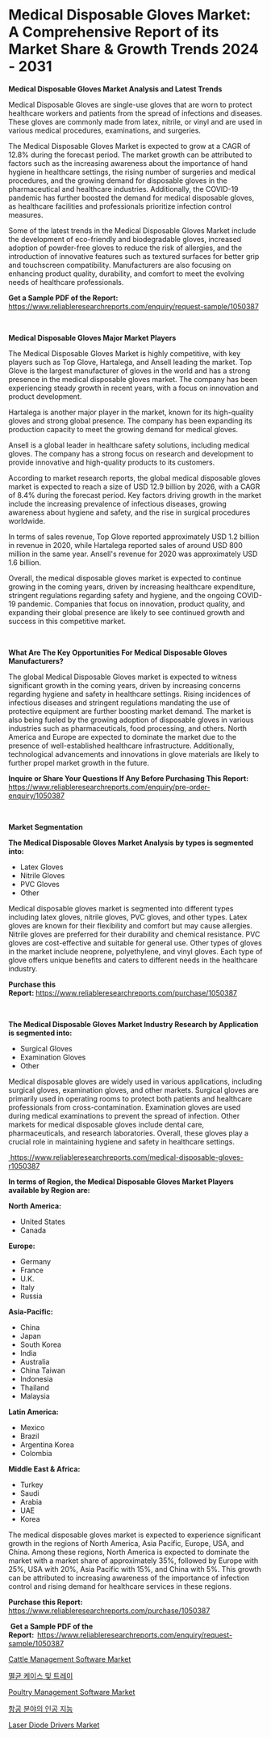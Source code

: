 <p><h1>Medical Disposable Gloves Market: A Comprehensive Report of its Market Share & Growth Trends 2024 - 2031</h1></p><p><strong>Medical Disposable Gloves Market Analysis and Latest Trends</strong></p>
<p><p>Medical Disposable Gloves are single-use gloves that are worn to protect healthcare workers and patients from the spread of infections and diseases. These gloves are commonly made from latex, nitrile, or vinyl and are used in various medical procedures, examinations, and surgeries.</p><p>The Medical Disposable Gloves Market is expected to grow at a CAGR of 12.8% during the forecast period. The market growth can be attributed to factors such as the increasing awareness about the importance of hand hygiene in healthcare settings, the rising number of surgeries and medical procedures, and the growing demand for disposable gloves in the pharmaceutical and healthcare industries. Additionally, the COVID-19 pandemic has further boosted the demand for medical disposable gloves, as healthcare facilities and professionals prioritize infection control measures.</p><p>Some of the latest trends in the Medical Disposable Gloves Market include the development of eco-friendly and biodegradable gloves, increased adoption of powder-free gloves to reduce the risk of allergies, and the introduction of innovative features such as textured surfaces for better grip and touchscreen compatibility. Manufacturers are also focusing on enhancing product quality, durability, and comfort to meet the evolving needs of healthcare professionals.</p></p>
<p><strong>Get a Sample PDF of the Report:&nbsp;</strong> <a href="https://www.reliableresearchreports.com/enquiry/request-sample/1050387">https://www.reliableresearchreports.com/enquiry/request-sample/1050387</a></p>
<p>&nbsp;</p>
<p><strong>Medical Disposable Gloves Major Market Players</strong></p>
<p><p>The Medical Disposable Gloves Market is highly competitive, with key players such as Top Glove, Hartalega, and Ansell leading the market. Top Glove is the largest manufacturer of gloves in the world and has a strong presence in the medical disposable gloves market. The company has been experiencing steady growth in recent years, with a focus on innovation and product development.</p><p>Hartalega is another major player in the market, known for its high-quality gloves and strong global presence. The company has been expanding its production capacity to meet the growing demand for medical gloves.</p><p>Ansell is a global leader in healthcare safety solutions, including medical gloves. The company has a strong focus on research and development to provide innovative and high-quality products to its customers.</p><p>According to market research reports, the global medical disposable gloves market is expected to reach a size of USD 12.9 billion by 2026, with a CAGR of 8.4% during the forecast period. Key factors driving growth in the market include the increasing prevalence of infectious diseases, growing awareness about hygiene and safety, and the rise in surgical procedures worldwide.</p><p>In terms of sales revenue, Top Glove reported approximately USD 1.2 billion in revenue in 2020, while Hartalega reported sales of around USD 800 million in the same year. Ansell's revenue for 2020 was approximately USD 1.6 billion.</p><p>Overall, the medical disposable gloves market is expected to continue growing in the coming years, driven by increasing healthcare expenditure, stringent regulations regarding safety and hygiene, and the ongoing COVID-19 pandemic. Companies that focus on innovation, product quality, and expanding their global presence are likely to see continued growth and success in this competitive market.</p></p>
<p>&nbsp;</p>
<p><strong>What Are The Key Opportunities For Medical Disposable Gloves Manufacturers?</strong></p>
<p><p>The global Medical Disposable Gloves market is expected to witness significant growth in the coming years, driven by increasing concerns regarding hygiene and safety in healthcare settings. Rising incidences of infectious diseases and stringent regulations mandating the use of protective equipment are further boosting market demand. The market is also being fueled by the growing adoption of disposable gloves in various industries such as pharmaceuticals, food processing, and others. North America and Europe are expected to dominate the market due to the presence of well-established healthcare infrastructure. Additionally, technological advancements and innovations in glove materials are likely to further propel market growth in the future.</p></p>
<p><strong>Inquire or Share Your Questions If Any Before Purchasing This Report:</strong> <a href="https://www.reliableresearchreports.com/enquiry/pre-order-enquiry/1050387">https://www.reliableresearchreports.com/enquiry/pre-order-enquiry/1050387</a></p>
<p>&nbsp;</p>
<p><strong>Market Segmentation</strong></p>
<p><strong>The Medical Disposable Gloves Market Analysis by types is segmented into:</strong></p>
<p><ul><li>Latex Gloves</li><li>Nitrile Gloves</li><li>PVC Gloves</li><li>Other</li></ul></p>
<p><p>Medical disposable gloves market is segmented into different types including latex gloves, nitrile gloves, PVC gloves, and other types. Latex gloves are known for their flexibility and comfort but may cause allergies. Nitrile gloves are preferred for their durability and chemical resistance. PVC gloves are cost-effective and suitable for general use. Other types of gloves in the market include neoprene, polyethylene, and vinyl gloves. Each type of glove offers unique benefits and caters to different needs in the healthcare industry.</p></p>
<p><strong>Purchase this Report:&nbsp;</strong><a href="https://www.reliableresearchreports.com/purchase/1050387">https://www.reliableresearchreports.com/purchase/1050387</a></p>
<p>&nbsp;</p>
<p><strong>The Medical Disposable Gloves Market Industry Research by Application is segmented into:</strong></p>
<p><ul><li>Surgical Gloves</li><li>Examination Gloves</li><li>Other</li></ul></p>
<p><p>Medical disposable gloves are widely used in various applications, including surgical gloves, examination gloves, and other markets. Surgical gloves are primarily used in operating rooms to protect both patients and healthcare professionals from cross-contamination. Examination gloves are used during medical examinations to prevent the spread of infection. Other markets for medical disposable gloves include dental care, pharmaceuticals, and research laboratories. Overall, these gloves play a crucial role in maintaining hygiene and safety in healthcare settings.</p></p>
<p><a href="https://www.reliableresearchreports.com/medical-disposable-gloves-r1050387">&nbsp;https://www.reliableresearchreports.com/medical-disposable-gloves-r1050387</a></p>
<p><strong>In terms of Region, the Medical Disposable Gloves Market Players available by Region are:</strong></p>
<p>
    <p> <strong> North America: </strong>
        <ul>
            <li>United States</li>
            <li>Canada</li>
        </ul>
        </p> 
    <p> <strong> Europe: </strong>
        <ul>
            <li>Germany</li>
            <li>France</li>
            <li>U.K.</li>
            <li>Italy</li>
            <li>Russia</li>
        </ul>
        </p> 
    <p> <strong> Asia-Pacific: </strong>
        <ul>
            <li>China</li>
            <li>Japan</li>
            <li>South Korea</li>
            <li>India</li>
            <li>Australia</li>
            <li>China Taiwan</li>
            <li>Indonesia</li>
            <li>Thailand</li>
            <li>Malaysia</li>
        </ul>
        </p> 
    <p> <strong> Latin America: </strong>
        <ul>
            <li>Mexico</li>
            <li>Brazil</li>
            <li>Argentina Korea</li>
            <li>Colombia</li>
        </ul>
        </p> 
    <p> <strong> Middle East & Africa: </strong>
        <ul>
            <li>Turkey</li>
            <li>Saudi</li>
            <li>Arabia</li>
            <li>UAE</li>
            <li>Korea</li>
        </ul>
    </p>
    </p>
<p><p>The medical disposable gloves market is expected to experience significant growth in the regions of North America, Asia Pacific, Europe, USA, and China. Among these regions, North America is expected to dominate the market with a market share of approximately 35%, followed by Europe with 25%, USA with 20%, Asia Pacific with 15%, and China with 5%. This growth can be attributed to increasing awareness of the importance of infection control and rising demand for healthcare services in these regions.</p></p>
<p><strong>Purchase this Report: </strong><a href="https://www.reliableresearchreports.com/purchase/1050387">https://www.reliableresearchreports.com/purchase/1050387</a></p>
<p>&nbsp;<strong>Get a Sample PDF of the Report:&nbsp;&nbsp;</strong><a href="https://www.reliableresearchreports.com/enquiry/request-sample/1050387">https://www.reliableresearchreports.com/enquiry/request-sample/1050387</a></p>
<p><strong></strong></p>
<p><p><a href="https://issuu.com/reportprime-2/docs/cattle-management-software-market-size-2030.pptx">Cattle Management Software Market</a></p><p><a href="https://medium.com/@iarhbiqv81/%EC%82%B4%EA%B7%A0-%EC%BC%80%EC%9D%B4%EC%8A%A4-%EB%B0%8F-%ED%8A%B8%EB%A0%88%EC%9D%B4-%EC%8B%9C%EC%9E%A5%EC%97%90-%EB%8C%80%ED%95%9C-%ED%86%B5%EC%B0%B0-%EC%8B%9C%EC%9E%A5-%EC%B0%B8%EA%B0%80%EC%9E%90-%EC%8B%9C%EC%9E%A5-%EA%B7%9C%EB%AA%A8-%EC%A7%80%EB%A6%AC%EC%A0%81-%EC%A7%80%EC%97%AD-%EB%B0%8F-%EC%98%88%EC%B8%A1-2024-2031-cea643d5a39c?postPublishedType=initial">멸균 케이스 및 트레이</a></p><p><a href="https://issuu.com/reportprime-2/docs/poultry-management-software-market-size-2030.pptx">Poultry Management Software Market</a></p><p><a href="https://medium.com/@mujgankortalih/%ED%95%AD%EA%B3%B5-%EB%B6%84%EC%95%BC%EC%9D%98-%EC%9D%B8%EA%B3%B5-%EC%A7%80%EB%8A%A5-%EC%8B%9C%EC%9E%A5-%EA%B8%80%EB%A1%9C%EB%B2%8C-%EC%8B%9C%EC%9E%A5-%EB%8F%99%ED%96%A5-%EB%B0%8F-%EC%98%81%EC%97%85-%EB%8F%99%ED%96%A5-2024%EC%97%90%EC%84%9C-2031%EA%B9%8C%EC%A7%80-7f717de80104">항공 분야의 인공 지능</a></p><p><a href="https://medium.com/@vallieemard78/laser-diode-drivers-market-forecast-global-market-trends-and-analysis-from-2024-to-2031-covered-in-9670c1f8d058">Laser Diode Drivers Market</a></p></p>